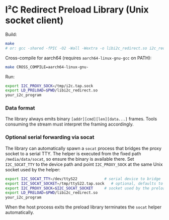 # I²C Redirect Preload Library (Unix socket client)

Build:
```bash
make
# or: gcc -shared -fPIC -O2 -Wall -Wextra -o libi2c_redirect.so i2c_redirect.c -ldl
```

Cross-compile for aarch64 (requires `aarch64-linux-gnu-gcc` on PATH):
```bash
make CROSS_COMPILE=aarch64-linux-gnu-
```

Run:
```bash
export I2C_PROXY_SOCK=/tmp/i2c.tap.sock
export LD_PRELOAD=$PWD/libi2c_redirect.so
your_i2c_program
```

### Data format

The library always emits binary `[addr][cmd][len][data...]` frames. Tools
consuming the stream must interpret the framing accordingly.

### Optional serial forwarding via socat

The library can automatically spawn a `socat` process that bridges the proxy
socket to a serial TTY.  The helper is executed from the fixed path
`/media/data/socat`, so ensure the binary is available there.  Set
`I2C_SOCAT_TTY` to the device path and point `I2C_PROXY_SOCK` at the same Unix
socket used by the helper:

```bash
export I2C_SOCAT_TTY=/dev/ttyS22            # serial device to bridge
export I2C_SOCAT_SOCKET=/tmp/ttyS22.tap.sock   # optional, defaults to /tmp/ttyS22.tap.sock
export I2C_PROXY_SOCK=$I2C_SOCAT_SOCKET     # socket used by the preload library
export LD_PRELOAD=$PWD/libi2c_redirect.so
your_i2c_program
```

When the host process exits the preload library terminates the `socat`
helper automatically.
